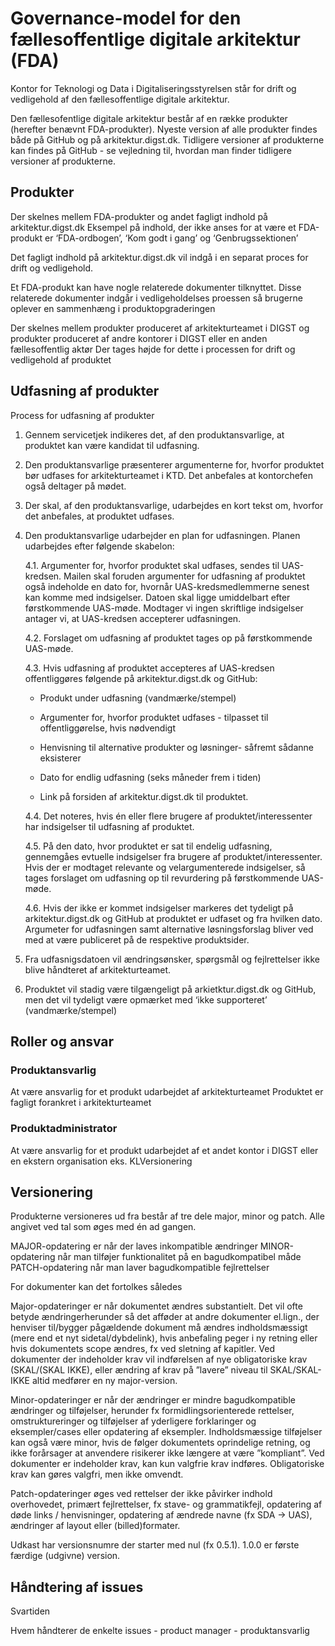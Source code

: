# Governance-model for den fællesoffentlige digitale arkitektur (FDA)

Kontor for Teknologi og Data i Digitaliseringsstyrelsen står for drift og vedligehold af den fællesoffentlige digitale arkitektur.

Den fællesofentlige digitale arkitektur består af en række produkter (herefter benævnt FDA-produkter). Nyeste version af alle produkter findes både på GitHub og på arkitektur.digst.dk. Tidligere versioner af produkterne kan findes på GitHub - se vejledning til, hvordan man finder tidligere versioner af produkterne.

## Produkter

Der skelnes mellem FDA-produkter og andet fagligt indhold på arkitektur.digst.dk
Eksempel på indhold, der ikke anses for at være et FDA-produkt er ‘FDA-ordbogen’, ‘Kom godt i gang’ og ‘Genbrugssektionen’

Det fagligt indhold på arkitektur.digst.dk vil indgå i en separat proces for drift og vedligehold. 

Et FDA-produkt kan have nogle relaterede dokumenter tilknyttet.
Disse relaterede dokumenter indgår i vedligeholdelses proessen så brugerne oplever en sammenhæng i produktopgraderingen

Der skelnes mellem produkter produceret af arkitekturteamet i DIGST og produkter produceret af andre kontorer i DIGST eller en anden fællesoffentlig aktør
Der tages højde for dette i processen for drift og vedligehold af produktet

## Udfasning af produkter

Process for udfasning af produkter

1. Gennem servicetjek indikeres det, af den produktansvarlige, at produktet kan være kandidat til udfasning.

2. Den produktansvarlige præsenterer argumenterne for, hvorfor produktet bør udfases for arkitekturteamet i KTD. Det anbefales at kontorchefen også deltager på mødet.

3. Der skal, af den produktansvarlige, udarbejdes en kort tekst om, hvorfor det anbefales, at produktet udfases.

4. Den produktansvarlige udarbejder en plan for udfasningen. Planen udarbejdes efter følgende skabelon:
   
   4.1.  Argumenter for, hvorfor produktet skal udfases, sendes til UAS-kredsen. Mailen skal foruden argumenter for udfasning af produktet også indeholde en dato for, hvornår UAS-kredsmedlemmerne senest kan komme med indsigelser. Datoen skal ligge umiddelbart efter førstkommende UAS-møde. Modtager vi ingen skriftlige indsigelser antager vi, at UAS-kredsen accepterer udfasningen.
   
   4.2.  Forslaget om udfasning af produktet tages op på førstkommende UAS-møde.
   
   4.3.  Hvis udfasning af produktet accepteres af UAS-kredsen offentliggøres følgende på arkitektur.digst.dk og GitHub:
   
   - Produkt under udfasning (vandmærke/stempel)
   
   - Argumenter for, hvorfor produktet udfases - tilpasset til offentliggørelse, hvis nødvendigt
   
   - Henvisning til alternative produkter og løsninger- såfremt sådanne eksisterer
   
   - Dato for endlig udfasning (seks måneder frem i tiden)
   
   - Link på forsiden af arkitektur.digst.dk til produktet.
   
   4.4.  Det noteres, hvis én eller flere brugere af produktet/interessenter har indsigelser til udfasning af produktet.
   
   4.5.  På den dato, hvor produktet er sat til endelig udfasning, gennemgåes evtuelle indsigelser fra brugere af produktet/interessenter. Hvis der er modtaget relevante og velargumenterede indsigelser, så tages forslaget om udfasning op til revurdering på førstkommende UAS-møde.
   
   4.6.  Hvis der ikke er kommet indsigelser markeres det tydeligt på arkitektur.digst.dk og GitHub at produktet er udfaset og fra hvilken dato. Argumeter for udfasningen samt alternative løsningsforslag bliver ved med at være publiceret på de respektive produktsider.

5. Fra udfasnigsdatoen vil ændringsønsker, spørgsmål og fejlrettelser ikke blive håndteret af arkitekturteamet.

6. Produktet vil stadig være tilgængeligt på arkietktur.digst.dk og GitHub, men det vil tydeligt være opmærket med ‘ikke supporteret’ (vandmærke/stempel)

## Roller og ansvar

### Produktansvarlig

At være ansvarlig for et produkt udarbejdet af arkitekturteamet
Produktet er fagligt forankret i arkitekturteamet

### Produktadministrator

At være ansvarlig for et produkt udarbejdet af et andet kontor i DIGST eller en ekstern organisation eks. KLVersionering

## Versionering

Produkterne versioneres ud fra  består af tre dele major, minor og patch.  Alle angivet ved tal som øges med én ad gangen.

MAJOR-opdatering er når der laves inkompatible ændringer
MINOR-opdatering når man tilføjer funktionalitet på en bagudkompatibel måde
PATCH-opdatering når man laver bagudkompatible fejlrettelser

For dokumenter kan det fortolkes således

Major-opdateringer er når dokumentet ændres substantielt. Det vil ofte betyde ændringerherunder så det afføder at andre dokumenter el.lign., der henviser til/bygger pågældende dokument må ændres indholdsmæssigt (mere end et nyt sidetal/dybdelink), hvis anbefaling peger i ny retning eller hvis dokumentets scope ændres, fx ved sletning af kapitler. Ved dokumenter der indeholder krav vil indførelsen af nye obligatoriske krav (SKAL/(SKAL IKKE), eller ændring af krav på ”lavere” niveau til SKAL/SKAL-IKKE altid medfører en ny major-version.

Minor-opdateringer er når der ændringer er mindre bagudkompatible ændringer og tilføjelser, herunder fx formidlingsorienterede rettelser, omstruktureringer og tilføjelser af yderligere forklaringer og eksempler/cases eller opdatering af eksempler. Indholdsmæssige tilføjelser kan også være minor, hvis de følger dokumentets oprindelige retning, og ikke forårsager at anvendere risikerer ikke længere at være ”kompliant”. Ved dokumenter er indeholder krav, kan kun valgfrie krav indføres. Obligatoriske krav kan gøres valgfri, men ikke omvendt.

Patch-opdateringer øges ved rettelser der ikke påvirker indhold overhovedet, primært fejlrettelser, fx stave- og grammatikfejl, opdatering af døde links / henvisninger, opdatering af ændrede navne (fx SDA -> UAS), ændringer af layout eller (billed)formater.

Udkast har versionsnumre der starter med nul (fx 0.5.1). 1.0.0 er første færdige (udgivne) version.

## Håndtering af issues

Svartiden

Hvem håndterer de enkelte issues - product manager - produktansvarlig
